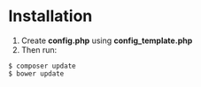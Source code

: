# Installation

1. Create **config.php** using **config_template.php**
2. Then run:
```
$ composer update
$ bower update
```